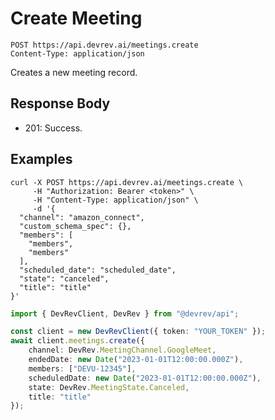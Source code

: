 # Create Meeting

```http
POST https://api.devrev.ai/meetings.create
Content-Type: application/json
```

Creates a new meeting record.



## Response Body

- 201: Success.

## Examples

```shell
curl -X POST https://api.devrev.ai/meetings.create \
     -H "Authorization: Bearer <token>" \
     -H "Content-Type: application/json" \
     -d '{
  "channel": "amazon_connect",
  "custom_schema_spec": {},
  "members": [
    "members",
    "members"
  ],
  "scheduled_date": "scheduled_date",
  "state": "canceled",
  "title": "title"
}'
```

```typescript
import { DevRevClient, DevRev } from "@devrev/api";

const client = new DevRevClient({ token: "YOUR_TOKEN" });
await client.meetings.create({
    channel: DevRev.MeetingChannel.GoogleMeet,
    endedDate: new Date("2023-01-01T12:00:00.000Z"),
    members: ["DEVU-12345"],
    scheduledDate: new Date("2023-01-01T12:00:00.000Z"),
    state: DevRev.MeetingState.Canceled,
    title: "title"
});

```
